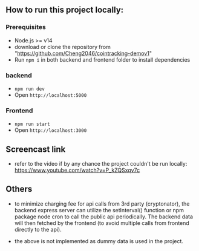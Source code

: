 ## How to run this project locally:

### Prerequisites

- Node.js >= v14
- download or clone the repository from "https://github.com/Cheng2046/cointracking-demov1"
- Run `npm i` in both backend and frontend folder to install dependencies

### backend

- `npm run dev`
- Open `http://localhost:5000`

### Frontend

- `npm run start`
- Open `http://localhost:3000`

## Screencast link

- refer to the video if by any chance the project couldn't be run locally:
  https://www.youtube.com/watch?v=P_kZQSxqv7c

## Others

- to minimize charging fee for api calls from 3rd party (cryptonator), the backend express server can utilize the
  setInterval() function or npm package node cron to call the public api periodically. The backend data will then fetched by the frontend (to avoid multiple calls from frontend directly to the api).

- the above is not implemented as dummy data is used in the project.

